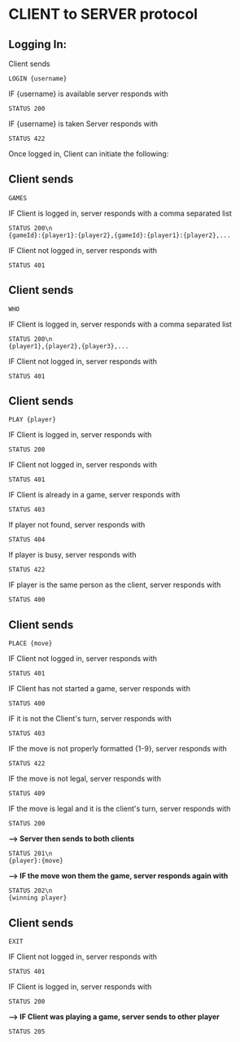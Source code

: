 CLIENT to SERVER protocol
=========================
Logging In:
-----------

Client sends

    LOGIN {username}

IF {username} is available server responds with

    STATUS 200

IF {username} is taken
Server responds with

    STATUS 422

Once logged in, Client can initiate the following:

Client sends
------------

    GAMES

IF Client is logged in, server responds with a comma separated list

    STATUS 200\n
    {gameId}:{player1}:{player2},{gameId}:{player1}:{player2},...

IF Client not logged in, server responds with

    STATUS 401


Client sends
------------
    WHO

IF Client is logged in, server responds with a comma separated list

    STATUS 200\n
    {player1},{player2},{player3},...

IF Client not logged in, server responds with

    STATUS 401

Client sends
------------

    PLAY {player}

IF Client is logged in, server responds with

    STATUS 200

IF Client not logged in, server responds with

    STATUS 401

IF Client is already in a game, server responds with

    STATUS 403

If player not found, server responds with

    STATUS 404

If player is busy, server responds with

    STATUS 422

IF player is the same person as the client, server responds with

    STATUS 400

Client sends
------------

    PLACE {move}

IF Client not logged in, server responds with

    STATUS 401

IF Client has not started a game, server responds with

    STATUS 400

IF it is not the Client's turn, server responds with

    STATUS 403

IF the move is not properly formatted {1-9}, server responds with

    STATUS 422

IF the move is not legal, server responds with

    STATUS 409

IF the move is legal and it is the client's turn, server responds with

    STATUS 200

**--> Server then sends to both clients**

    STATUS 201\n
    {player}:{move}

**--> IF the move won them the game, server responds again with**

    STATUS 202\n
    {winning player}


Client sends
------------

    EXIT

IF Client not logged in, server responds with

    STATUS 401

IF Client is logged in, server responds with

    STATUS 200

**--> IF Client was playing a game, server sends to other player**

    STATUS 205

